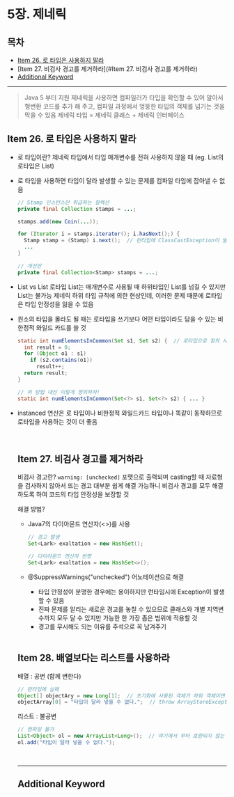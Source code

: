 # 5장. 제네릭

## 목차

- [Item 26. 로 타입은 사용하지 말라](#Item-25-로-타입은-사용하지-말라)
- [Item 27. 비검사 경고를 제거하라](#Item 27. 비검사 경고를 제거하라)
- [Additional Keyword](#Additional-Keyword)

---

> Java 5 부터 지원
> 제네릭을 사용하면 컴파일러가 타입을 확인할 수 있어 알아서 형변환 코드를 추가 해 주고, 컴파일 과정에서 엉뚱한 타입의 객체를 넘기는 것을 막을 수 있음
> 제네릭 타입 = 제네릭 클래스 + 제네릭 인터페이스

## Item 26. 로 타입은 사용하지 말라

* 로 타입이란?
  제네릭 타입에서 타입 매개변수를 전혀 사용하지 않을 때 (eg. List<E>의 로타입은 List)

* 로 타입을 사용하면 타입이 달라 발생할 수 있는 문제를 컴파일 타임에 잡아낼 수 없음

  ```java
  // Stamp 인스턴스만 취급하는 컬렉션
  private final Collection stamps = ...;
  
  stamps.add(new Coin(...));
  
  for (Iterator i = stamps.iterator(); i.hasNext();) {
    Stamp stamp = (Stamp) i.next();  // 런타임에 ClassCastException이 발생하지만 컴파일 타임에 발견 불가
    ...
  } 
  
  // 개선안
  private final Collection<Stamp> stamps = ...;
  ```

* List vs List<Object>
  로타입 List는 매개변수로 사용될 때 하위타입인 List<String>를 넘길 수 있지만 List<Object>는 불가능
  제네릭 하위 타입 규칙에 의한 현상인데, 이러한 문제 때문에 로타입은 타입 안정성을 잃을 수 있음

* 원소의 타입을 몰라도 될 때는 로타입을 쓰기보다 어떤 타입이라도 담을 수 있는 비한정적 와일드 카드를 쓸 것

  ```java
  static int numElementsInCommon(Set s1, Set s2) {  // 로타입으로 정의 시 s1, s2의 타입이 다르면 문제 발생
    int result = 0;
    for (Object o1 : s1)
      if (s2.contains(o1))
        result++;
    return result;
  }
  
  // 위 방법 대신 이렇게 정의하자!
  static int numElementsInCommon(Set<?> s1, Set<?> s2) { ... }
  ```

* instanced 연산은 로 타입이나 비한정적 와일드카드 타입이나 똑같이 동작하므로 로타입을 사용하는 것이 더 좋음

<br>

## Item 27. 비검사 경고를 제거하라

비검사 경고란? `warning: [unchecked]` 포맷으로 출력되며 casting할 때 자료형을 검사하지 않아서 뜨는 경고
대부분 쉽게 해결 가능하니 비검사 경고를 모두 해결하도록 하여 코드의 타입 안정성을 보장할 것 

해결 방법?

- Java7의 다이아몬드 연산자(<>)를 사용

  ```java
  // 경고 발생
  Set<Lark> exaltation = new HashSet();
  
  // 다이아몬드 연산자 반영
  Set<Lark> exaltation = new HashSet<>();
  ```

- @SuppressWarnings("unchecked") 어노테이션으로 해결

  - 타입 안정성이 분명한 경우에는 용이하지만 런타임시에 Exception이 발생할 수 있음
  - 진짜 문제를 알리는 새로운 경고를 놓칠 수 있으므로 클래스와 개별 지역변수까지 모두 달 수 있지만 가능한 한 가장 좁은 범위에 적용할 것
  - 경고를 무시해도 되는 이유를 주석으로 꼭 남겨주기

<br>

## Item 28. 배열보다는 리스트를 사용하라

배열 : 공변 (함께 변한다)

```java
// 런타임에 실패
Object[] objectAry = new Long[1];  // 초기화에 사용된 객체가 하위 객체이면 자동으로 casting 됨
objectArray[0] = "타입이 달라 넣을 수 없다.";  // throw ArrayStoreException
```

리스트 : 불공변

```java
// 컴파일 불가
List<Object> ol = new ArrayList<Long>();  // 여기에서 부터 호환되지 않는 타입이기에 컴파일 실패
ol.add("타입이 달라 넣을 수 없다.");
```



<br>

---

## Additional Keyword

### 

